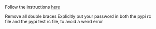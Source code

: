 Follow the instructions [here](http://peterdowns.com/posts/first-time-with-pypi.html)

Remove all double braces
Explicitly put your password in both the pypi rc file and the pypi test rc file, to avoid a weird error 
